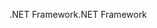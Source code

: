 <span data-ttu-id="c447d-101">.NET Framework</span><span class="sxs-lookup"><span data-stu-id="c447d-101">.NET Framework</span></span>